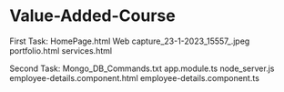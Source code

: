 # Value-Added-Course

First Task:
HomePage.html
Web capture_23-1-2023_15557_.jpeg
portfolio.html
services.html


Second Task:
Mongo_DB_Commands.txt
app.module.ts
node_server.js
employee-details.component.html
employee-details.component.ts
